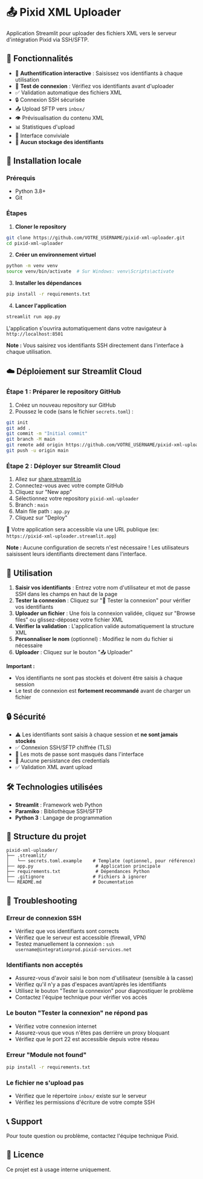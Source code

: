 # 📤 Pixid XML Uploader

Application Streamlit pour uploader des fichiers XML vers le serveur d'intégration Pixid via SSH/SFTP.

## 🎯 Fonctionnalités

- 🔐 **Authentification interactive** : Saisissez vos identifiants à chaque utilisation
- 🔌 **Test de connexion** : Vérifiez vos identifiants avant d'uploader
- ✅ Validation automatique des fichiers XML
- 🔒 Connexion SSH sécurisée
- 📤 Upload SFTP vers `inbox/`
- 👁️ Prévisualisation du contenu XML
- 📊 Statistiques d'upload
- 🎨 Interface conviviale
- 🚫 **Aucun stockage des identifiants**

## 🚀 Installation locale

### Prérequis

- Python 3.8+
- Git

### Étapes

1. **Cloner le repository**
```bash
git clone https://github.com/VOTRE_USERNAME/pixid-xml-uploader.git
cd pixid-xml-uploader
```

2. **Créer un environnement virtuel**
```bash
python -m venv venv
source venv/bin/activate  # Sur Windows: venv\Scripts\activate
```

3. **Installer les dépendances**
```bash
pip install -r requirements.txt
```

4. **Lancer l'application**
```bash
streamlit run app.py
```

L'application s'ouvrira automatiquement dans votre navigateur à `http://localhost:8501`

**Note :** Vous saisirez vos identifiants SSH directement dans l'interface à chaque utilisation.

## ☁️ Déploiement sur Streamlit Cloud

### Étape 1 : Préparer le repository GitHub

1. Créez un nouveau repository sur GitHub
2. Poussez le code (sans le fichier `secrets.toml`) :

```bash
git init
git add .
git commit -m "Initial commit"
git branch -M main
git remote add origin https://github.com/VOTRE_USERNAME/pixid-xml-uploader.git
git push -u origin main
```

### Étape 2 : Déployer sur Streamlit Cloud

1. Allez sur [share.streamlit.io](https://share.streamlit.io)
2. Connectez-vous avec votre compte GitHub
3. Cliquez sur "New app"
4. Sélectionnez votre repository `pixid-xml-uploader`
5. Branch : `main`
6. Main file path : `app.py`
7. Cliquez sur "Deploy"

🎉 Votre application sera accessible via une URL publique (ex: `https://pixid-xml-uploader.streamlit.app`)

**Note :** Aucune configuration de secrets n'est nécessaire ! Les utilisateurs saisissent leurs identifiants directement dans l'interface.

## 📖 Utilisation

1. **Saisir vos identifiants** : Entrez votre nom d'utilisateur et mot de passe SSH dans les champs en haut de la page
2. **Tester la connexion** : Cliquez sur "🔌 Tester la connexion" pour vérifier vos identifiants
3. **Uploader un fichier** : Une fois la connexion validée, cliquez sur "Browse files" ou glissez-déposez votre fichier XML
4. **Vérifier la validation** : L'application valide automatiquement la structure XML
5. **Personnaliser le nom** (optionnel) : Modifiez le nom du fichier si nécessaire
6. **Uploader** : Cliquez sur le bouton "📤 Uploader"

**Important :** 
- Vos identifiants ne sont pas stockés et doivent être saisis à chaque session
- Le test de connexion est **fortement recommandé** avant de charger un fichier

## 🔒 Sécurité

- ⚠️ Les identifiants sont saisis à chaque session et **ne sont jamais stockés**
- ✅ Connexion SSH/SFTP chiffrée (TLS)
- 🔐 Les mots de passe sont masqués dans l'interface
- 🚫 Aucune persistance des credentials
- ✅ Validation XML avant upload

## 🛠️ Technologies utilisées

- **Streamlit** : Framework web Python
- **Paramiko** : Bibliothèque SSH/SFTP
- **Python 3** : Langage de programmation

## 📝 Structure du projet

```
pixid-xml-uploader/
├── .streamlit/
│   └── secrets.toml.example    # Template (optionnel, pour référence)
├── app.py                       # Application principale
├── requirements.txt             # Dépendances Python
├── .gitignore                  # Fichiers à ignorer
└── README.md                   # Documentation
```

## 🐛 Troubleshooting

### Erreur de connexion SSH

- Vérifiez que vos identifiants sont corrects
- Vérifiez que le serveur est accessible (firewall, VPN)
- Testez manuellement la connexion : `ssh username@integrationprod.pixid-services.net`

### Identifiants non acceptés

- Assurez-vous d'avoir saisi le bon nom d'utilisateur (sensible à la casse)
- Vérifiez qu'il n'y a pas d'espaces avant/après les identifiants
- Utilisez le bouton "Tester la connexion" pour diagnostiquer le problème
- Contactez l'équipe technique pour vérifier vos accès

### Le bouton "Tester la connexion" ne répond pas

- Vérifiez votre connexion internet
- Assurez-vous que vous n'êtes pas derrière un proxy bloquant
- Vérifiez que le port 22 est accessible depuis votre réseau

### Erreur "Module not found"

```bash
pip install -r requirements.txt
```

### Le fichier ne s'upload pas

- Vérifiez que le répertoire `inbox/` existe sur le serveur
- Vérifiez les permissions d'écriture de votre compte SSH

## 📞 Support

Pour toute question ou problème, contactez l'équipe technique Pixid.

## 📄 Licence

Ce projet est à usage interne uniquement.
